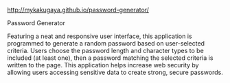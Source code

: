 http://mykakugaya.github.io/password-generator/

Password Generator

Featuring a neat and responsive user interface, this application is programmed to generate a random password based on user-selected criteria. Users choose the password length and character types to be included (at least one), then a password matching the selected criteria is written to the page. This application helps increase web security by allowing users accessing sensitive data to create strong, secure passwords.
